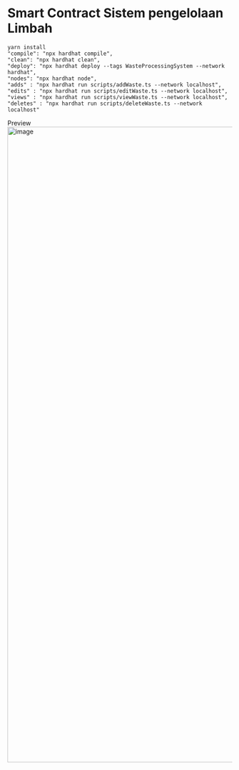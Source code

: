 # Smart Contract Sistem pengelolaan Limbah

    yarn install
    "compile": "npx hardhat compile",
    "clean": "npx hardhat clean",
    "deploy": "npx hardhat deploy --tags WasteProcessingSystem --network hardhat",
    "nodes": "npx hardhat node",
    "adds" : "npx hardhat run scripts/addWaste.ts --network localhost",
    "edits" : "npx hardhat run scripts/editWaste.ts --network localhost",
    "views" : "npx hardhat run scripts/viewWaste.ts --network localhost",
    "deletes" : "npx hardhat run scripts/deleteWaste.ts --network localhost"

Preview
<img width="1425" alt="image" src="https://github.com/Bimajadivaaa/sistem-pengolahan-limbah/assets/93313454/a2d042e1-a87f-4e9d-8665-fa8826689af2">
